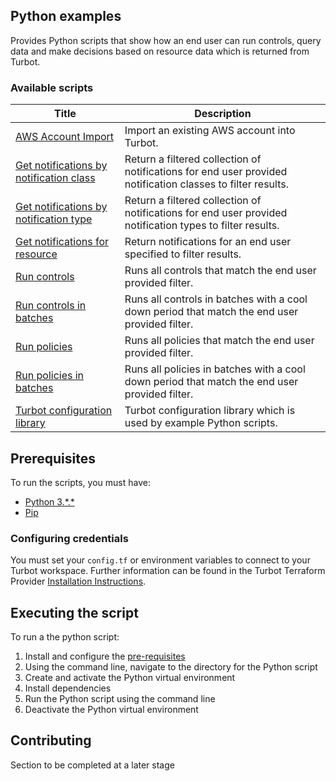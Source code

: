 ## Python examples

Provides Python scripts that show how an end user can run controls, query data and make decisions based on resource data
which is returned from Turbot.

### Available scripts

| Title                                                                             | Description                                                                                                 |
| --------------------------------------------------------------------------------- | ----------------------------------------------------------------------------------------------------------- |
| [AWS Account Import](./aws_import/README.md)                                      | Import an existing AWS account into Turbot.                                                                 |
| [Get notifications by notification class](./get_notifications_by_class/README.md) | Return a filtered collection of notifications for end user provided notification classes to filter results. |
| [Get notifications by notification type](./get_notifications_by_type/README.md)   | Return a filtered collection of notifications for end user provided notification types to filter results.   |
| [Get notifications for resource](./get_notifications_for_resource/README.md)      | Return notifications for an end user specified to filter results.                                           |
| [Run controls](./run_controls/README.md)                                          | Runs all controls that match the end user provided filter.                                                  |
| [Run controls in batches](./run_controls_batches/README.md)                       | Runs all controls in batches with a cool down period that match the end user provided filter.               |
| [Run policies](./run_policies/README.md)                                          | Runs all policies that match the end user provided filter.                                                  |
| [Run policies in batches](./run_policies_batches/README.md)                       | Runs all policies in batches with a cool down period that match the end user provided filter.               |
| [Turbot configuration library](./turbot/README.md)                                | Turbot configuration library which is used by example Python scripts.                                       |

## Prerequisites

To run the scripts, you must have:

- [Python 3.\*.\*](https://www.python.org/downloads/)
- [Pip](https://pip.pypa.io/en/stable/installing/)

### Configuring credentials

You must set your `config.tf` or environment variables to connect to your Turbot workspace.
Further information can be found in the Turbot Terraform Provider [Installation Instructions](https://turbot.com/v5/docs/reference/terraform/provider).

## Executing the script

To run a the python script:

1. Install and configure the [pre-requisites](#pre-requisites)
1. Using the command line, navigate to the directory for the Python script
1. Create and activate the Python virtual environment
1. Install dependencies
1. Run the Python script using the command line
1. Deactivate the Python virtual environment

## Contributing

Section to be completed at a later stage
